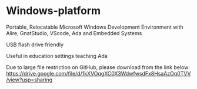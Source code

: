 # Windows-platform
Portable, Relocatable Microsoft Windows Development Environment with Alire, GnatStudio, VScode, Ada and Embedded Systems

USB flash drive friendly

Useful in education settings teaching Ada

Due to large file restriction on GitHub, please download from the link below:
https://drive.google.com/file/d/1kXVOqgXC0X3WdwfwsdFx8HsaAzOq0TVV/view?usp=sharing

